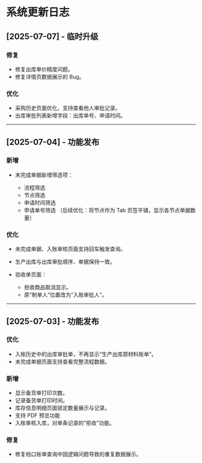 
#  系统更新日志

## \[2025-07-07] - 临时升级

### 修复

* 修复出库单价精度问题。
* 修复详情页数据展示的 Bug。

### 优化

* 采购历史页面优化，支持查看他人审批记录。
* 出库审批列表新增字段：出库单号、申请时间。

---

## \[2025-07-04] - 功能发布

### 新增

* 未完成单据新增筛选项：

  * 流程筛选
  * 节点筛选
  * 申请时间筛选
  * 申请单号筛选
    （后续优化：将节点作为 Tab 页签平铺，显示各节点单据数量）

### 优化

* 未完成单据、入账审核页面支持回车触发查询。
* 生产出库与出库审批顺序、单据保持一致。
* 验收单页面：

  * 拒收商品取消显示。
  * 原“制单人”位置改为“入账审批人”。

---

## \[2025-07-03] - 功能发布

### 优化

* 入账历史中的出库审批单，不再显示“生产出库原材料账单”。
* 未完成单据页面支持查看完整流程数据。

### 新增

* 显示备货单打印次数。
* 记录备货单打印时间。
* 库存信息明细页面锁定数量展示与记录。
* 支持 PDF 预览功能
* 入账审核入库，对单条记录的“拒收”功能。

### 修复

* 修复档口账单查询中因逻辑问题导致的重复数据展示。


